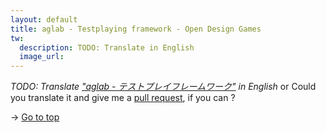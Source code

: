 ```yaml
---
layout: default
title: aglab - Testplaying framework - Open Design Games
tw:
  description: TODO: Translate in English
  image_url: 
---
```


*TODO: Translate <a href="testplay_3_framework.html" target="_blank">"aglab - テストプレイフレームワーク"</a> in English*
 or
Could you translate it and give me a <a href="https://github.com/fullkawa/open-design-games/pulls" target="_blank">pull request</a>, if you can ?

→ [Go to top](board_game_design_advent_calendar_2014-12-25.html)

